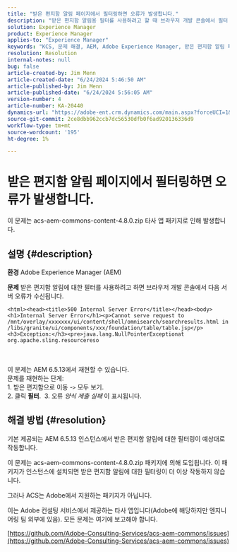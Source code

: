 ```yaml
---
title: "받은 편지함 알림 페이지에서 필터링하면 오류가 발생합니다."
description: "받은 편지함 알림용 필터를 사용하려고 할 때 브라우저 개발 콘솔에서 필터 오류를 해결하는 방법을 알아봅니다."
solution: Experience Manager
product: Experience Manager
applies-to: "Experience Manager"
keywords: "KCS, 문제 해결, AEM, Adobe Experience Manager, 받은 편지함 알림 페이지에서 필터링, 오류, acs-aem-commons-content-4.8.0.zip"
resolution: Resolution
internal-notes: null
bug: false
article-created-by: Jim Menn
article-created-date: "6/24/2024 5:46:50 AM"
article-published-by: Jim Menn
article-published-date: "6/24/2024 5:56:05 AM"
version-number: 4
article-number: KA-20440
dynamics-url: "https://adobe-ent.crm.dynamics.com/main.aspx?forceUCI=1&pagetype=entityrecord&etn=knowledgearticle&id=5e4eae23-ed31-ef11-8409-000d3a5a67ba"
source-git-commit: 2ce8dbb962ccb7dc56530dfb0f6ad920136336d9
workflow-type: tm+mt
source-wordcount: '195'
ht-degree: 1%

---
```


# 받은 편지함 알림 페이지에서 필터링하면 오류가 발생합니다.


이 문제는 acs-aem-commons-content-4.8.0.zip 타사 앱 패키지로 인해 발생합니다.

## 설명 {#description}


<b>환경</b>
Adobe Experience Manager (AEM)

<b>문제</b>
받은 편지함 알림에 대한 필터를 사용하려고 하면 브라우저 개발 콘솔에서 다음 서버 오류가 수신됩니다.


```
<html><head><title>500 Internal Server Error</title></head><body><h1>Internal Server Error</h1><p>Cannot serve request to /mnt/overlay/xxxxxxx/ui/content/shell/omnisearch/searchresults.html in /libs/granite/ui/components/xxx/foundation/table/table.jsp</p><h3>Exception:</h3><pre>java.lang.NullPointerExceptionat org.apache.sling.resourcereso
```

<br> <br>이 문제는 AEM 6.5.13에서 재현할 수 있습니다.<br>문제를 재현하는 단계:<br>1. 받은 편지함으로 이동 -`>`  모두 보기.<br>2. 클릭 <b>필터</b>. 
3. 오류 *양식 제출 실패* 이 표시됩니다.

## 해결 방법 {#resolution}


기본 제공되는 AEM 6.5.13 인스턴스에서 받은 편지함 알림에 대한 필터링이 예상대로 작동합니다.

이 문제는 acs-aem-commons-content-4.8.0.zip 패키지에 의해 도입됩니다. 이 패키지가 인스턴스에 설치되면 받은 편지함 알림에 대한 필터링이 더 이상 작동하지 않습니다.

그러나 ACS는 Adobe에서 지원하는 패키지가 아닙니다.

이는 Adobe 컨설팅 서비스에서 제공하는 타사 앱입니다(Adobe에 해당하지만 엔지니어링 팀 외부에 있음). 모든 문제는 여기에 보고해야 합니다.

[https://github.com/Adobe-Consulting-Services/acs-aem-commons/issues](https://github.com/Adobe-Consulting-Services/acs-aem-commons/issues)
